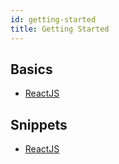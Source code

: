 ```yaml
---
id: getting-started
title: Getting Started
---
```


## Basics

- [ReactJS](js/react/react-basics.md)

## Snippets

- [ReactJS](js/react/react-snippets.md)
